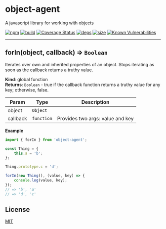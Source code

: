 # object-agent

A javascript library for working with objects

[![npm][npm]][npm-url]
[![build][build]][build-url]
[![Coverage Status](https://coveralls.io/repos/github/DarrenPaulWright/object-agent/badge.svg?branch=master)](https://coveralls.io/github/DarrenPaulWright/object-agent?branch=master)
[![deps][deps]][deps-url]
[![size][size]][size-url]
[![Known Vulnerabilities](https://snyk.io/test/github/DarrenPaulWright/object-agent/badge.svg?targetFile=package.json)](https://snyk.io/test/github/DarrenPaulWright/object-agent?targetFile=package.json)

---

<a name="forIn"></a>

## forIn(object, callback) ⇒ <code>Boolean</code>
Iterates over own and inherited properties of an object. Stops iterating as soon as the callback returns a truthy value.

**Kind**: global function  
**Returns**: <code>Boolean</code> - true if the callback function returns a truthy value for any key; otherwise, false.  

| Param | Type | Description |
| --- | --- | --- |
| object | <code>Object</code> |  |
| callback | <code>function</code> | Provides two args: value and key |

**Example**  
``` javascriptimport { forIn } from 'object-agent';const Thing = {    this.a = 'b';};Thing.prototype.c = 'd';forIn(new Thing(), (value, key) => {    console.log(value, key);});// => 'b', 'a'// => 'd', 'c'```

## License

[MIT](LICENSE.md)

[npm]: https://img.shields.io/npm/v/object-agent.svg
[npm-url]: https://npmjs.com/package/object-agent
[build]: https://travis-ci.org/DarrenPaulWright/object-agent.svg?branch=master
[build-url]: https://travis-ci.org/DarrenPaulWright/object-agent
[deps]: https://david-dm.org/darrenpaulwright/object-agent.svg
[deps-url]: https://david-dm.org/darrenpaulwright/object-agent
[size]: https://packagephobia.now.sh/badge?p=object-agent
[size-url]: https://packagephobia.now.sh/result?p=object-agent
